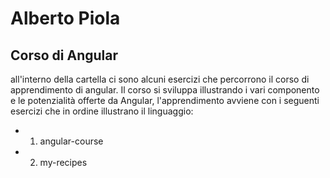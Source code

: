 # Alberto Piola

## Corso di Angular
 all'interno della cartella ci sono alcuni esercizi che percorrono il corso di apprendimento di angular.
 Il corso si sviluppa illustrando i vari componento e le potenzialità offerte da Angular, l'apprendimento avviene con i seguenti esercizi che in ordine illustrano il linguaggio:
 
- 1) angular-course
- 2) my-recipes

